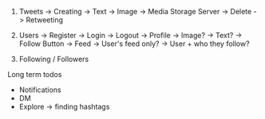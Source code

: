 1. Tweets
    -> Creating
        -> Text
        -> Image
            -> Media Storage Server
    -> Delete
    -> Retweeting

2. Users
    -> Register
    -> Login
    -> Logout
    -> Profile
        -> Image?
        -> Text?
        -> Follow Button
    -> Feed
        -> User's feed only?
        -> User + who they follow?

3. Following / Followers 

Long term todos
- Notifications
- DM
- Explore -> finding hashtags